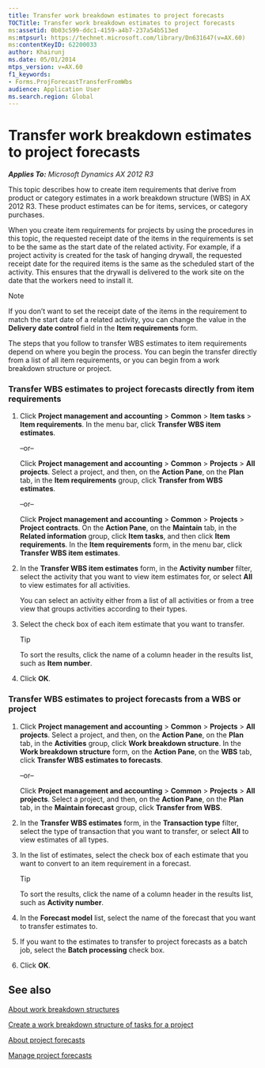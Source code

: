 ```yaml
---
title: Transfer work breakdown estimates to project forecasts
TOCTitle: Transfer work breakdown estimates to project forecasts
ms:assetid: 0b03c599-ddc1-4159-a4b7-237a54b513ed
ms:mtpsurl: https://technet.microsoft.com/library/Dn631647(v=AX.60)
ms:contentKeyID: 62200033
author: Khairunj
ms.date: 05/01/2014
mtps_version: v=AX.60
f1_keywords:
- Forms.ProjForecastTransferFromWbs
audience: Application User
ms.search.region: Global
---
```


# Transfer work breakdown estimates to project forecasts 


_**Applies To:** Microsoft Dynamics AX 2012 R3_

This topic describes how to create item requirements that derive from product or category estimates in a work breakdown structure (WBS) in AX 2012 R3. These product estimates can be for items, services, or category purchases.

When you create item requirements for projects by using the procedures in this topic, the requested receipt date of the items in the requirements is set to be the same as the start date of the related activity. For example, if a project activity is created for the task of hanging drywall, the requested receipt date for the required items is the same as the scheduled start of the activity. This ensures that the drywall is delivered to the work site on the date that the workers need to install it.


> [!NOTE]
> <P>If you don’t want to set the receipt date of the items in the requirement to match the start date of a related activity, you can change the value in the <STRONG>Delivery date control</STRONG> field in the <STRONG>Item requirements</STRONG> form.</P>



The steps that you follow to transfer WBS estimates to item requirements depend on where you begin the process. You can begin the transfer directly from a list of all item requirements, or you can begin from a work breakdown structure or project.

### Transfer WBS estimates to project forecasts directly from item requirements

1.  Click **Project management and accounting** \> **Common** \> **Item tasks** \> **Item requirements**. In the menu bar, click **Transfer WBS item estimates**.
    
    –or–
    
    Click **Project management and accounting** \> **Common** \> **Projects** \> **All projects**. Select a project, and then, on the **Action Pane**, on the **Plan** tab, in the **Item requirements** group, click **Transfer from WBS estimates**.
    
    –or–
    
    Click **Project management and accounting** \> **Common** \> **Projects** \> **Project contracts**. On the **Action Pane**, on the **Maintain** tab, in the **Related information** group, click **Item tasks**, and then click **Item requirements**. In the **Item requirements** form, in the menu bar, click **Transfer WBS item estimates**.

2.  In the **Transfer WBS item estimates** form, in the **Activity number** filter, select the activity that you want to view item estimates for, or select **All** to view estimates for all activities.
    
    You can select an activity either from a list of all activities or from a tree view that groups activities according to their types.

3.  Select the check box of each item estimate that you want to transfer.
    

    > [!TIP]
    > <P>To sort the results, click the name of a column header in the results list, such as <STRONG>Item number</STRONG>.</P>



4.  Click **OK**.

### Transfer WBS estimates to project forecasts from a WBS or project

1.  Click **Project management and accounting** \> **Common** \> **Projects** \> **All projects**. Select a project, and then, on the **Action Pane**, on the **Plan** tab, in the **Activities** group, click **Work breakdown structure**. In the **Work breakdown structure** form, on the **Action Pane**, on the **WBS** tab, click **Transfer WBS estimates to forecasts**.
    
    –or–
    
    Click **Project management and accounting** \> **Common** \> **Projects** \> **All projects**. Select a project, and then, on the **Action Pane**, on the **Plan** tab, in the **Maintain forecast** group, click **Transfer from WBS**.

2.  In the **Transfer WBS estimates** form, in the **Transaction type** filter, select the type of transaction that you want to transfer, or select **All** to view estimates of all types.

3.  In the list of estimates, select the check box of each estimate that you want to convert to an item requirement in a forecast.
    

    > [!TIP]
    > <P>To sort the results, click the name of a column header in the results list, such as <STRONG>Activity number</STRONG>.</P>



4.  In the **Forecast model** list, select the name of the forecast that you want to transfer estimates to.

5.  If you want to the estimates to transfer to project forecasts as a batch job, select the **Batch processing** check box.

6.  Click **OK**.

## See also

[About work breakdown structures](about-work-breakdown-structures.md)

[Create a work breakdown structure of tasks for a project](create-a-work-breakdown-structure-of-tasks-for-a-project.md)

[About project forecasts](about-project-forecasts.md)

[Manage project forecasts](manage-project-forecasts.md)

  


